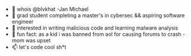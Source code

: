 - 👋 whois @blvkhat -Jan Michael
- 👀 grad student completing a master's in cybersec && aspiring software engineer
- 🌱 interested in writing malicious code and learning malware analysis
- 💞️ fun fact: as a kid i was banned from aol for causing forums to crash - mom was upset
- 📫 let's code cool sh*t

<!---
blvkhat/blvkhat is a ✨ special ✨ repository because its `README.md` (this file) appears on your GitHub profile.
You can click the Preview link to take a look at your changes.
--->

